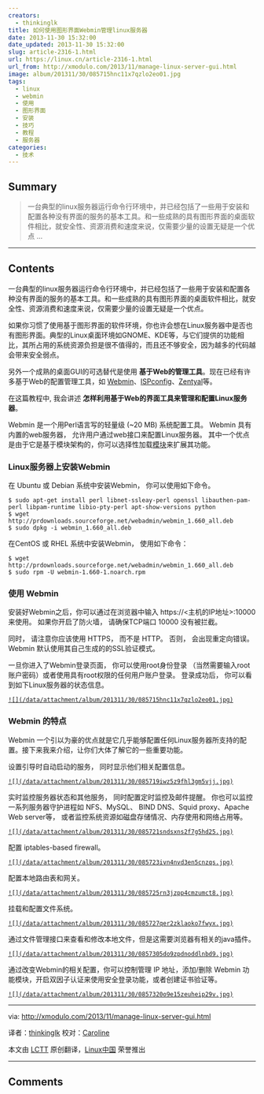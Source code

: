 ```yaml
---
creators:
  - thinkinglk
title: 如何使用图形界面Webmin管理linux服务器
date: 2013-11-30 15:32:00
date_updated: 2013-11-30 15:32:00
slug: article-2316-1.html
url: https://linux.cn/article-2316-1.html
url_from: http://xmodulo.com/2013/11/manage-linux-server-gui.html
image: album/201311/30/085715hnc11x7qzlo2eo01.jpg
tags:
  - linux
  - webmin
  - 使用
  - 图形界面
  - 安装
  - 技巧
  - 教程
  - 服务器
categories:
  - 技术
---
```


## Summary

> 一台典型的linux服务器运行命令行环境中，并已经包括了一些用于安装和配置各种没有界面的服务的基本工具。和一些成熟的具有图形界面的桌面软件相比，就安全性、资源消费和速度来说，仅需要少量的设置无疑是一个优点  ...

***

<!-- more -->

## Contents

一台典型的linux服务器运行命令行环境中，并已经包括了一些用于安装和配置各种没有界面的服务的基本工具。和一些成熟的具有图形界面的桌面软件相比，就安全性、资源消费和速度来说，仅需要少量的设置无疑是一个优点。

如果你习惯了使用基于图形界面的软件环境，你也许会想在Linux服务器中是否也有图形界面。典型的Linux桌面环境如GNOME、KDE等，与它们提供的功能相比，其所占用的系统资源负担是很不值得的，而且还不够安全，因为越多的代码越会带来安全弱点。

另外一个成熟的桌面GUI的可选替代是使用 **基于Web的管理工具**。现在已经有许多基于Web的配置管理工具，如 [Webmin](http://www.webmin.com/)、[ISPconfig](http://www.ispconfig.org/)、[Zentyal](http://www.zentyal.org/)等。

在这篇教程中, 我会讲述 **怎样利用基于Web的界面工具来管理和配置Linux服务器**。

Webmin 是一个用Perl语言写的轻量级 (~20 MB) 系统配置工具。 Webmin 具有内置的web服务器， 允许用户通过web接口来配置Linux服务器。 其中一个优点是由于它是基于模块架构的，你可以选择性加载[模块](http://www.webmin.com/standard.html)来扩展其功能。

### Linux服务器上安装Webmin

在 Ubuntu 或 Debian 系统中安装Webmin， 你可以使用如下命令。

```shell
$ sudo apt-get install perl libnet-ssleay-perl openssl libauthen-pam-perl libpam-runtime libio-pty-perl apt-show-versions python
$ wget http://prdownloads.sourceforge.net/webadmin/webmin_1.660_all.deb
$ sudo dpkg -i webmin_1.660_all.deb 
```

在CentOS 或 RHEL 系统中安装Webmin， 使用如下命令：

```shell
$ wget http://prdownloads.sourceforge.net/webadmin/webmin_1.660_all.deb
$ sudo rpm -U webmin-1.660-1.noarch.rpm 
```

### 使用 Webmin

安装好Webmin之后，你可以通过在浏览器中输入 https://<主机的IP地址>:10000 来使用。 如果你开启了防火墙， 请确保TCP端口 10000 没有被拦截。

同时， 请注意你应该使用 HTTPS， 而不是 HTTP。 否则， 会出现重定向错误。 Webmin 默认使用其自己生成的的SSL验证模式。

一旦你进入了Webmin登录页面， 你可以使用root身份登录 （当然需要输入root账户密码）或者使用具有root权限的任何用户账户登录。 登录成功后， 你可以看到如下Linux服务器的状态信息。

[`![](/data/attachment/album/201311/30/085715hnc11x7qzlo2eo01.jpg)`](http://www.flickr.com/photos/xmodulo/10937800943/)

### Webmin 的特点

Webmin 一个引以为豪的优点就是它几乎能够配置任何Linux服务器所支持的配置。接下来我来介绍，让你们大体了解它的一些重要功能。

设置引导时自动启动的服务， 同时显示他们相关配置信息。

[`![](/data/attachment/album/201311/30/085719iwz5z9fhl3gm5vjj.jpg)`](http://www.flickr.com/photos/xmodulo/10937589506/)

实时监控服务器状态和其他服务， 同时配置定时监控及邮件提醒。 你也可以监控一系列服务器守护进程如 NFS、MySQL、 BIND DNS、Squid proxy、Apache Web server等， 或者监控系统资源如磁盘存储情况、内存使用和网络占用等。

[`![](/data/attachment/album/201311/30/085721sndsxns2f7g5hd25.jpg)`](http://www.flickr.com/photos/xmodulo/10937589676/)

配置 iptables-based firewall。

[`![](/data/attachment/album/201311/30/085723ivn4nvd3en5cnzqs.jpg)`](http://www.flickr.com/photos/xmodulo/10937801173/)

配置本地路由表和网关。

[`![](/data/attachment/album/201311/30/085725rn3jzpp4cmzumct8.jpg)`](http://www.flickr.com/photos/xmodulo/10937531925/)

挂载和配置文件系统。

[`![](/data/attachment/album/201311/30/085727qer2zklaoko7fwyx.jpg)`](http://www.flickr.com/photos/xmodulo/10937589556/)

通过文件管理接口来查看和修改本地文件，但是这需要浏览器有相关的java插件。

[`![](/data/attachment/album/201311/30/0857305do9zpdnoddlnbd9.jpg)`](http://www.flickr.com/photos/xmodulo/10937531975/)

通过改变Webmin的相关配置，你可以控制管理 IP 地址，添加/删除 Webmin 功能模块，开启双因子认证来使用安全登录功能，或者创建证书验证等。

[`![](/data/attachment/album/201311/30/0857320o9e15zeuheip29v.jpg)`](http://www.flickr.com/photos/xmodulo/10937532015/)

---

via: <http://xmodulo.com/2013/11/manage-linux-server-gui.html>

译者：[thinkinglk](https://github.com/thinkinglk) 校对：[Caroline](https://github.com/carolinewuyan)

本文由 [LCTT](https://github.com/LCTT/TranslateProject) 原创翻译，[Linux中国](https://linux.cn/) 荣誉推出

***

## Comments
